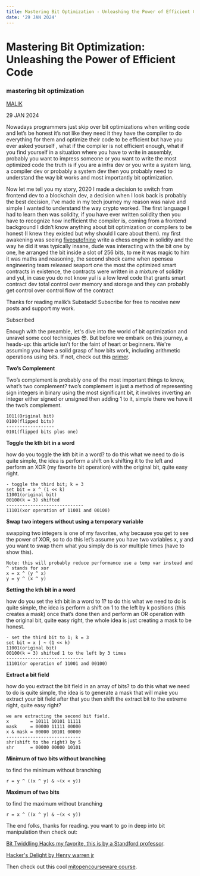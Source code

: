 ```yaml
---
title: Mastering Bit Optimization - Unleashing the Power of Efficient Code
date: '29 JAN 2024'
---
```


# Mastering Bit Optimization: Unleashing the Power of Efficient Code

### mastering bit optimization


[MALIK](https://substack.com/profile/101132224-malik)

29 JAN 2024


Nowadays programmers just skip over bit optimizations when writing code and let’s be honest it’s not like they need it they have the compiler to do everything for them and optimize their code to be efficient but have you ever asked yourself , what if the compiler is not efficient enough, what if you find yourself in a situation where you have to write in assembly, probably you want to impress someone or you want to write the most optimized code the truth is if you are a infra dev or you write a system lang, a compiler dev or probably a system dev then you probably need to understand the way bit works and most importantly bit optimization.

Now let me tell you my story, 2020 I made a decision to switch from frontend dev to a blockchain dev, a decision when I look back is probably the best decision, I’ve made in my tech journey my reason was naive and simple I wanted to understand the way crypto worked. The first language I had to learn then was solidity, if you have ever written solidity then you have to recognize how inefficient the compiler is, coming from a frontend background I didn’t know anything about bit optimization or compilers to be honest (I knew they existed but why should I care about them). my first awakening was seeing [fiveoutofnine](https://x.com/fiveoutofnine/status/1470102097937027072?s=20) write a chess engine in solidity and the way he did it was typically insane, dude was interacting with the bit one by one, he arranged the bit inside a slot of 256 bits, to me it was magic to him it was maths and reasoning, the second shock came when opensea engineering team released seaport one the most the optimized smart contracts in existence, the contracts were written in a mixture of solidity and yul, in case you do not know yul is a low level code that grants smart contract dev total control over memory and storage and they can probably get control over control flow of the contract

Thanks for reading malik’s Substack! Subscribe for free to receive new posts and support my work.

Subscribed

Enough with the preamble, let's dive into the world of bit optimization and unravel some cool techniques 😎. But before we embark on this journey, a heads-up: this article isn't for the faint of heart or beginners. We're assuming you have a solid grasp of how bits work, including arithmetic operations using bits. If not, check out this [primer](https://dev.to/stephengade/mastering-bitwise-operations-a-simplified-guide-2031).

**Two’s Complement**

Two’s complement is probably one of the most important things to know, what’s two complement? two’s complement is just a method of representing sign integers in binary using the most significant bit, it involves inverting an integer either signed or unsigned then adding 1 to it, simple there we have it the two’s complement.

```
1011(Original bit)
0100(flipped bits)
------------------
0101(flipped bits plus one)
```

**Toggle the kth bit in a word**

how do you toggle the kth bit in a word? to do this what we need to do is quite simple, the idea is perform a shift on k shifting it to the left and perform an XOR (my favorite bit operation) with the original bit, quite easy right.

```
- toggle the third bit; k = 3
set bit = x ^ (1 << k)
11001(original bit)
00100(k = 3) shifted 
-----------------------------
11101(xor operation of 11001 and 00100)
```

**Swap two integers without using a temporary variable**

swapping two integers is one of my favorites, why because you get to see the power of XOR, so to do this let’s assume you have two variables x, y and you want to swap them what you simply do is xor multiple times (have to show this).

```
Note: this will probably reduce performance use a temp var instead and ^ stands for xor
x = x ^ (y ^ x)
y = y ^ (x ^ y)
```

**Setting the kth bit in a word**

how do you set the kth bit in a word to 1? to do this what we need to do is quite simple, the idea is perform a shift on 1 to the left by k positions (this creates a mask) once that’s done then and perform an OR operation with the original bit, quite easy right, the whole idea is just creating a mask to be honest.

```
- set the third bit to 1; k = 3
set bit = x | ~ (1 << k)
11001(original bit)
00100(k = 3) shifted 1 to the left by 3 times
-----------------------------
11101(or operation of 11001 and 00100)
```

**Extract a bit field**

how do you extract the bit field in an array of bits? to do this what we need to do is quite simple, the idea is to generate a mask that will make you extract your bit field after that you then shift the extract bit to the extreme right, quite easy right?

```
we are extracting the second bit field.
x        = 10111 10101 11111
mask     = 00000 11111 00000
x & mask = 00000 10101 00000
----------------------------
shr(shift to the right) by 5
shr      = 00000 00000 10101
```

**Minimum of two bits without branching**

to find the minimum without branching

```
r = y ^ ((x ^ y) & ~(x < y))
```

**Maximum of two bits**

to find the maximum without branching

```
r = x ^ ((x ^ y) & ~(x < y))
```

The end folks, thanks for reading. you want to go in deep into bit manipulation then check out:

[Bit Twiddling Hacks my favorite, this is by a Standford professor](https://graphics.stanford.edu/~seander/bithacks.html).

[Hacker's Delight by Henry warren jr](https://en.wikipedia.org/wiki/Hacker%27s_Delight)

Then check out this cool [mitopencourseware course](https://www.youtube.com/watch?v=ZusiKXcz_ac).
